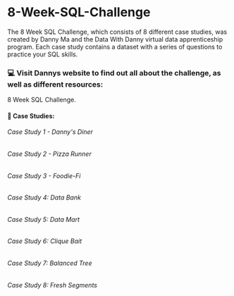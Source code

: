 # 8-Week-SQL-Challenge
The 8 Week SQL Challenge, which consists of 8 different case studies, was created by Danny Ma and the Data With Danny virtual data apprenticeship program. Each case study contains a dataset with a series of questions to practice your SQL skills.

### 💻 Visit Dannys website to find out all about the challenge, as well as different resources:
8 Week SQL Challenge.
#### 📌 Case Studies:
###### Case Study 1 - Danny's Diner
###### Case Study 2 - Pizza Runner
###### Case Study 3 - Foodie-Fi
###### Case Study 4: Data Bank
###### Case Study 5: Data Mart
###### Case Study 6: Clique Bait
###### Case Study 7: Balanced Tree
###### Case Study 8: Fresh Segments
